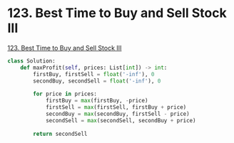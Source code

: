 # 123. Best Time to Buy and Sell Stock III

[123. Best Time to Buy and Sell Stock III](https://leetcode.com/problems/best-time-to-buy-and-sell-stock-iii/)

```python
class Solution:
    def maxProfit(self, prices: List[int]) -> int:
        firstBuy, firstSell = float('-inf'), 0
        secondBuy, secondSell = float('-inf'), 0
        
        for price in prices:
            firstBuy = max(firstBuy, -price)
            firstSell = max(firstSell, firstBuy + price)
            secondBuy = max(secondBuy, firstSell - price)
            secondSell = max(secondSell, secondBuy + price)
            
        return secondSell
```

